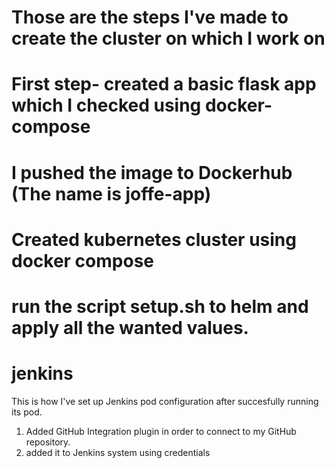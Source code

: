 # Those are the steps I've made to create the cluster on which I work on

# First step- created a basic flask app which I checked using docker-compose
# I pushed the image to Dockerhub (The name is joffe-app)
# Created kubernetes cluster using docker compose 

# run the script setup.sh to helm and apply all the wanted values.


# jenkins
This is how I've set up Jenkins pod configuration after succesfully running its pod.

1. Added GitHub Integration plugin in order to connect to my GitHub repository.
2. added it to Jenkins system using credentials